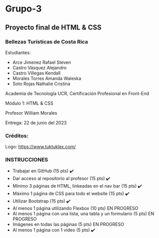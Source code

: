 # Grupo-3
## Proyecto final de HTML & CSS
### Bellezas Turísticas de Costa Rica

Estudiantes:
* Arce Jimenez Rafael Steven
* Castro Vásquez Alejandro
* Castro Villegas Kendall
* Morales Torres Amanda Waleska
* Soto Rojas Nathalie Cristina

Academia de Tecnología UCR, Certificación Profesional en Front-End

Módulo 1: HTML & CSS

Profesor William Morales

Entrega: 22 de junio del 2023

### Créditos:
Logo:
https://www.tuktuklex.com/

### INSTRUCCIONES
- Trabajar en GitHub (15 pts) ✔️
- Dar acceso al repositorio al profesor (15 pts) ✔️
- Mínimo 3 páginas de HTML, linkeadas en el nav bar (15 pts) ✔️
- Máximo 1 página de CSS para todo el website (15 pts) ✔️
- Utilizar Bootstrap (15 pts) ✔️
- Al menos 1 página utilizando Flexbox (10 pts) EN PROGRESO
- Al menos 1 página con una lista, una tabla y un formulario (5 pts) EN PROGRESO
- Imágenes en todas las páginas (5 pts) EN PROGRESO
- Al menos 1 página con 1 video (5 pts) ✔️

